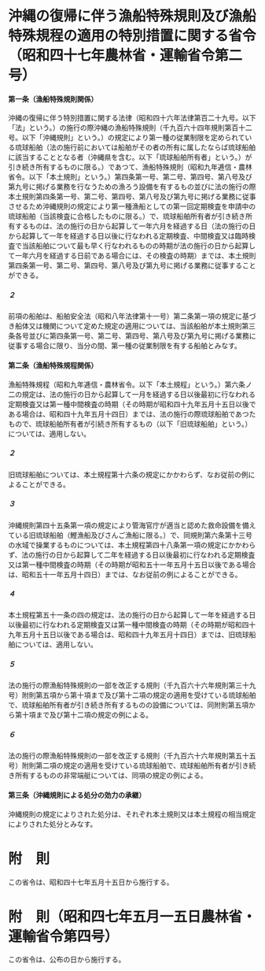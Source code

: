 # 沖縄の復帰に伴う漁船特殊規則及び漁船特殊規程の適用の特別措置に関する省令（昭和四十七年農林省・運輸省令第二号）
#### 第一条（漁船特殊規則関係）
沖縄の復帰に伴う特別措置に関する法律（昭和四十六年法律第百二十九号。以下「法」という。）の施行の際沖縄の漁船特殊規則（千九百六十四年規則第百十二号。以下「沖縄規則」という。）の規定により第一種の従業制限を定められている琉球船舶（法の施行前においては船舶がその者の所有に属したならば琉球船舶に該当することとなる者（沖縄県を含む。以下「琉球船舶所有者」という。）が引き続き所有するものに限る。）であつて、漁船特殊規則（昭和九年逓信・農林省令。以下「本土規則」という。）第四条第一号、第二号、第四号、第八号及び第九号に掲げる業務を行なうための漁ろう設備を有するもの並びに法の施行の際本土規則第四条第一号、第二号、第四号、第八号及び第九号に掲げる業務に従事させるため沖縄規則の規定により第一種漁船としての第一回定期検査を申請中の琉球船舶（当該検査に合格したものに限る。）で、琉球船舶所有者が引き続き所有するものは、法の施行の日から起算して一年六月を経過する日（法の施行の日から起算して一年を経過する日以後に行なわれる定期検査、中間検査又は臨時検査で当該船舶について最も早く行なわれるものの時期が法の施行の日から起算して一年六月を経過する日前である場合には、その検査の時期）までは、本土規則第四条第一号、第二号、第四号、第八号及び第九号に掲げる業務に従事することができる。
##### ２
前項の船舶は、船舶安全法（昭和八年法律第十一号）第二条第一項の規定に基づき船体又は機関について定めた規定の適用については、当該船舶が本土規則第三条各号並びに第四条第一号、第二号、第四号、第八号及び第九号に掲げる業務に従事する場合に限り、当分の間、第一種の従業制限を有する船舶とみなす。
#### 第二条（漁船特殊規程関係）
漁船特殊規程（昭和九年逓信・農林省令。以下「本土規程」という。）第六条ノ二の規定は、法の施行の日から起算して一月を経過する日以後最初に行なわれる定期検査又は第一種中間検査の時期（その時期が昭和四十九年五月十五日以後である場合は、昭和四十九年五月十四日）までは、法の施行の際琉球船舶であつたもので、琉球船舶所有者が引続き所有するもの（以下「旧琉球船舶」という。）については、適用しない。
##### ２
旧琉球船舶については、本土規程第十六条の規定にかかわらず、なお従前の例によることができる。
##### ３
沖縄規則第四十五条第一項の規定により管海官庁が適当と認めた救命設備を備えている旧琉球船舶（鰹漁船及びさんご漁船に限る。）で、同規則第六条第十三号の水域で操業するものについては、本土規程第四十八条第一項の規定にかかわらず、法の施行の日から起算して二年を経過する日以後最初に行なわれる定期検査又は第一種中間検査の時期（その時期が昭和五十一年五月十五日以後である場合は、昭和五十一年五月十四日）までは、なお従前の例によることができる。
##### ４
本土規程第五十一条の四の規定は、法の施行の日から起算して一年を経過する日以後最初に行なわれる定期検査又は第一種中間検査の時期（その時期が昭和四十九年五月十五日以後である場合は、昭和四十九年五月十四日）までは、旧琉球船舶については、適用しない。
##### ５
法の施行の際漁船特殊規則の一部を改正する規則（千九百六十六年規則第三十九号）附則第五項から第十項まで及び第十二項の規定の適用を受けている琉球船舶で、琉球船舶所有者が引き続き所有するものの設備については、同附則第五項から第十項まで及び第十二項の規定の例による。
##### ６
法の施行の際漁船特殊規則の一部を改正する規則（千九百六十六年規則第五十五号）附則第二項の規定の適用を受けている琉球船舶で、琉球船舶所有者が引き続き所有するものの非常端艇については、同項の規定の例による。
#### 第三条（沖縄規則による処分の効力の承継）
沖縄規則の規定によりされた処分は、それぞれ本土規則又は本土規程の相当規定によりされた処分とみなす。
# 附　則
この省令は、昭和四十七年五月十五日から施行する。
# 附　則（昭和四七年五月一五日農林省・運輸省令第四号）
この省令は、公布の日から施行する。
